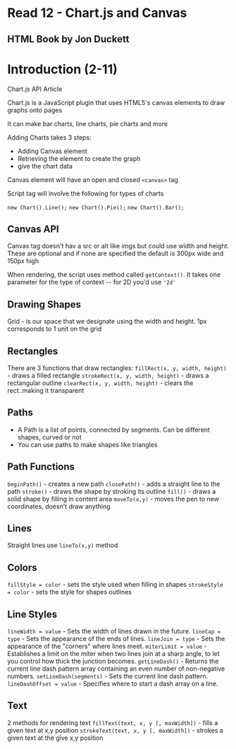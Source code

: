 # Read 12 - Chart.js and Canvas

## HTML Book by Jon Duckett
<h1>Introduction (2-11)</h1>

Chart.js API Article

Chart.js is a JavaScript plugin that uses HTML5's canvas elements to draw graphs onto pages

It can make bar charts, line charts, pie charts and more

Adding Charts takes 3 steps:

  - Adding Canvas element
  - Retrieving the element to create the graph
  - give the chart data

Canvas element will have an open and closed `<canvas>` tag

Script tag will involve the following for types of charts

  `new Chart().Line();`
  `new Chart().Pie();`
  `new Chart().Bar();`

## Canvas API
Canvas tag doesn't hav a src or alt like imgs but could use width and height. These are optional and if none are specified the default is 300px wide and 150px high

When rendering, the script uses method called `getContext()`. It takes one parameter for the type of context -- for 2D you'd use `'2d'`

## Drawing Shapes
Grid - is our space that we designate using the width and height. 1px corresponds to 1 unit on the grid

## Rectangles
There are 3 functions that draw rectangles:
`fillRect(x, y, width, height)` - draws a filled rectangle
`strokeRect(x, y, width, height)` - draws a rectangular outline
`clearRect(x, y, width, height)` - clears the rect..making it transparent

## Paths
- A Path is a list of points, connected by segments. Can be different shapes, curved or not
- You can use paths to make shapes like triangles

## Path Functions
`beginPath()` - creates a new path
`closePath()` - adds a straight line to the path
`stroke()` - draws the shape by stroking its outline
`fill()` - draws a solid shape by filling in content area
`moveTo(x,y)` - moves the pen to new coordinates, doesn't draw anything

## Lines
Straight lines use `lineTo(x,y)` method

## Colors
`fillStyle = color` - sets the style used when filling in shapes
`strokeStyle = color` - sets the style for shapes outlines

## Line Styles
`lineWidth = value` - Sets the width of lines drawn in the future.
`lineCap = type` - Sets the appearance of the ends of lines.
`lineJoin = type` - Sets the appearance of the "corners" where lines meet.
`miterLimit = value` - Establishes a limit on the miter when two lines join at a sharp angle, to let you control how thick the junction becomes.
`getLineDash()` - Returns the current line dash pattern array containing an even number of non-negative numbers.
`setLineDash(segments)` - Sets the current line dash pattern.
`lineDashOffset = value` - Specifies where to start a dash array on a line.

## Text
2 methods for rendering text
`fillText(text, x, y [, maxWidth])` - fills a given text at x,y position
`strokeText(text, x, y [, maxWidth])` - strokes a given text at the give x,y position

